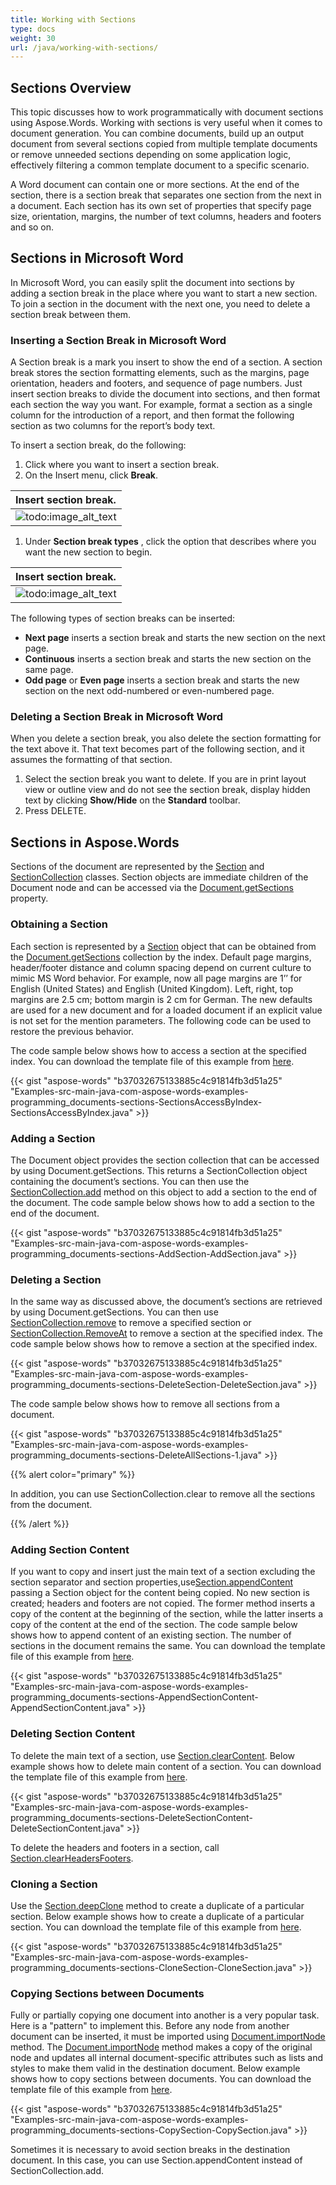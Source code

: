 ```yaml
---
title: Working with Sections
type: docs
weight: 30
url: /java/working-with-sections/
---
```


## **Sections Overview**

This topic discusses how to work programmatically with document sections using Aspose.Words. Working with sections is very useful when it comes to document generation. You can combine documents, build up an output document from several sections copied from multiple template documents or remove unneeded sections depending on some application logic, effectively filtering a common template document to a specific scenario.

A Word document can contain one or more sections. At the end of the section, there is a section break that separates one section from the next in a document. Each section has its own set of properties that specify page size, orientation, margins, the number of text columns, headers and footers and so on.

## **Sections in Microsoft Word**

In Microsoft Word, you can easily split the document into sections by adding a section break in the place where you want to start a new section. To join a section in the document with the next one, you need to delete a section break between them.

### **Inserting a Section Break in Microsoft Word**

A Section break is a mark you insert to show the end of a section. A section break stores the section formatting elements, such as the margins, page orientation, headers and footers, and sequence of page numbers. Just insert section breaks to divide the document into sections, and then format each section the way you want. For example, format a section as a single column for the introduction of a report, and then format the following section as two columns for the report’s body text.

To insert a section break, do the following:

1. Click where you want to insert a section break.
1. On the Insert menu, click **Break**.

|**Insert section break.**|
| :- |
|![todo:image_alt_text](http://i.imgur.com/uKcWrwo.png)|
1. Under **Section break types** , click the option that describes where you want the new section to begin.

|**Insert section break.**|
| :- |
|![todo:image_alt_text](http://i.imgur.com/RI1gOHk.png)|
The following types of section breaks can be inserted:

- **Next page** inserts a section break and starts the new section on the next page.
- **Continuous** inserts a section break and starts the new section on the same page.
- **Odd page** or **Even page** inserts a section break and starts the new section on the next odd-numbered or even-numbered page.

### **Deleting a Section Break in Microsoft Word**

When you delete a section break, you also delete the section formatting for the text above it. That text becomes part of the following section, and it assumes the formatting of that section.

1. Select the section break you want to delete. If you are in print layout view or outline view and do not see the section break, display hidden text by clicking **Show/Hide** on the **Standard** toolbar.
1. Press DELETE.

## **Sections in Aspose.Words**

Sections of the document are represented by the [Section](http://www.aspose.com/api/java/words/com.aspose.words/classes/Section) and [SectionCollection](http://www.aspose.com/api/java/words/com.aspose.words/classes/SectionCollection) classes. Section objects are immediate children of the Document node and can be accessed via the [Document.getSections](http://www.aspose.com/api/java/words/com.aspose.words/classes/document/methods/getSections\(\)/) property.

### **Obtaining a Section**

Each section is represented by a [Section](http://www.aspose.com/api/java/words/com.aspose.words/classes/Section) object that can be obtained from the [Document.getSections](http://www.aspose.com/api/java/words/com.aspose.words/classes/document/methods/getSections\(\)/) collection by the index. Default page margins, header/footer distance and column spacing depend on current culture to mimic MS Word behavior. For example, now all page margins are 1’’ for English (United States) and English (United Kingdom). Left, right, top margins are 2.5 cm; bottom margin is 2 cm for German. The new defaults are used for a new document and for a loaded document if an explicit value is not set for the mention parameters. The following code can be used to restore the previous behavior.

The code sample below shows how to access a section at the specified index. You can download the template file of this example from
[here](https://github.com/aspose-words/Aspose.Words-for-Java/blob/master/Examples/src/main/resources/com/aspose/words/examples/programming_documents/sections/SectionsAccessByIndex/Document.doc).

{{< gist "aspose-words" "b37032675133885c4c91814fb3d51a25" "Examples-src-main-java-com-aspose-words-examples-programming_documents-sections-SectionsAccessByIndex-SectionsAccessByIndex.java" >}}

### **Adding a Section**

The Document object provides the section collection that can be accessed by using Document.getSections. This returns a SectionCollection object containing the document’s sections. You can then use the [SectionCollection.add](http://www.aspose.com/api/java/words/com.aspose.words/classes/document/methods/getSections\(\)/) method on this object to add a section to the end of the document. The code sample below shows how to add a section to the end of the document.

{{< gist "aspose-words" "b37032675133885c4c91814fb3d51a25" "Examples-src-main-java-com-aspose-words-examples-programming_documents-sections-AddSection-AddSection.java" >}}

### **Deleting a Section**

In the same way as discussed above, the document’s sections are retrieved by using Document.getSections. You can then use [SectionCollection.remove](http://www.aspose.com/api/java/words/com.aspose.words/classes/sectioncollection/methods/remove\(com.aspose.words.Node\)/) to remove a specified section or [SectionCollection.RemoveAt](http://www.aspose.com/api/java/words/com.aspose.words/classes/document/methods/getSections\(\)/) to remove a section at the specified index. The code sample below shows how to remove a section at the specified index.

{{< gist "aspose-words" "b37032675133885c4c91814fb3d51a25" "Examples-src-main-java-com-aspose-words-examples-programming_documents-sections-DeleteSection-DeleteSection.java" >}}

The code sample below shows how to remove all sections from a document.

{{< gist "aspose-words" "b37032675133885c4c91814fb3d51a25" "Examples-src-main-java-com-aspose-words-examples-programming_documents-sections-DeleteAllSections-1.java" >}}

{{% alert color="primary" %}} 

In addition, you can use SectionCollection.clear to remove all the sections from the document.

{{% /alert %}} 

### **Adding Section Content**

If you want to copy and insert just the main text of a section excluding the section separator and section properties,use[Section.appendContent](http://www.aspose.com/api/java/words/com.aspose.words/classes/section/methods/appendContent\(com.aspose.words.Section\)/) passing a Section object for the content being copied. No new section is created; headers and footers are not copied. The former method inserts a copy of the content at the beginning of the section, while the latter inserts a copy of the content at the end of the section.
The code sample below shows how to append content of an existing section. The number of sections in the document remains the same. You can download the template file of this example from [here](https://github.com/aspose-words/Aspose.Words-for-Java/blob/master/Examples/src/main/resources/com/aspose/words/examples/programming_documents/sections/SectionsAccessByIndex/Document.doc).

{{< gist "aspose-words" "b37032675133885c4c91814fb3d51a25" "Examples-src-main-java-com-aspose-words-examples-programming_documents-sections-AppendSectionContent-AppendSectionContent.java" >}}

### **Deleting Section Content**

To delete the main text of a section, use [Section.clearContent](http://www.aspose.com/api/java/words/com.aspose.words/classes/section/methods/clearContent\(\)/). Below example shows how to delete main content of a section. You can download the template file of this example from [here](https://github.com/aspose-words/Aspose.Words-for-Java/blob/master/Examples/src/main/resources/com/aspose/words/examples/programming_documents/sections/SectionsAccessByIndex/Document.doc).

{{< gist "aspose-words" "b37032675133885c4c91814fb3d51a25" "Examples-src-main-java-com-aspose-words-examples-programming_documents-sections-DeleteSectionContent-DeleteSectionContent.java" >}}

To delete the headers and footers in a section, call [Section.clearHeadersFooters](http://www.aspose.com/api/java/words/com.aspose.words/classes/section/methods/clearHeadersFooters\(\)/).

### **Cloning a Section**

Use the [Section.deepClone](http://www.aspose.com/api/java/words/com.aspose.words/classes/section/methods/deepClone\(\)/) method to create a duplicate of a particular section. Below example shows how to create a duplicate of a particular section. You can download the template file of this example from [here](https://github.com/aspose-words/Aspose.Words-for-Java/blob/master/Examples/src/main/resources/com/aspose/words/examples/programming_documents/sections/SectionsAccessByIndex/Document.doc).

{{< gist "aspose-words" "b37032675133885c4c91814fb3d51a25" "Examples-src-main-java-com-aspose-words-examples-programming_documents-sections-CloneSection-CloneSection.java" >}}

### **Copying Sections between Documents**

Fully or partially copying one document into another is a very popular task. Here is a "pattern" to implement this. Before any node from another document can be inserted, it must be imported using [Document.importNode](http://www.aspose.com/api/java/words/com.aspose.words/classes/document/methods/importNode\(com.aspose.words.Node,boolean\)/) method. The [Document.importNode](http://www.aspose.com/api/java/words/com.aspose.words/classes/document/methods/importNode\(com.aspose.words.Node,boolean\)/) method makes a copy of the original node and updates all internal document-specific attributes such as lists and styles to make them valid in the destination document. Below example shows how to copy sections between documents. You can download the template file of this example from [here](https://github.com/aspose-words/Aspose.Words-for-Java/blob/master/Examples/src/main/resources/com/aspose/words/examples/programming_documents/sections/SectionsAccessByIndex/Document.doc).

{{< gist "aspose-words" "b37032675133885c4c91814fb3d51a25" "Examples-src-main-java-com-aspose-words-examples-programming_documents-sections-CopySection-CopySection.java" >}}

Sometimes it is necessary to avoid section breaks in the destination document. In this case, you can use Section.appendContent instead of SectionCollection.add.
